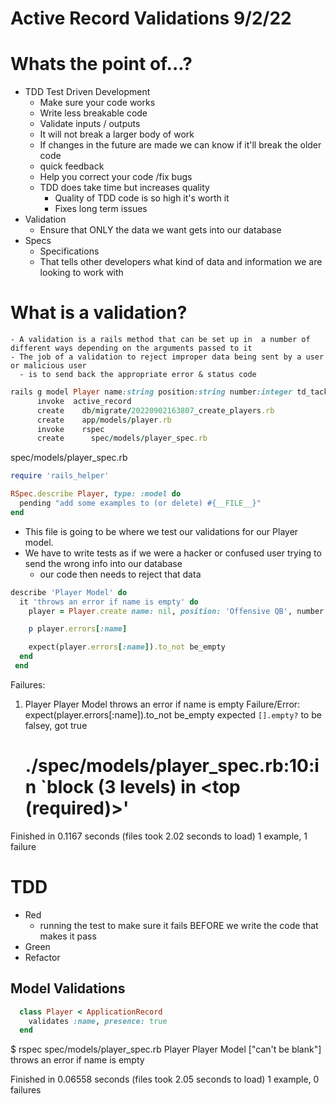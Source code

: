 # Active Record Validations 9/2/22

 # Whats the point of...?
  - TDD Test Driven Development
    - Make sure your code works
    - Write less breakable code
    - Validate inputs / outputs
    - It will not break a larger body of work
    - If changes in the future are made we can know if it'll break the older code
    - quick feedback
    - Help you correct your code /fix bugs
    - TDD does take time but increases quality 
      - Quality of TDD code is so high it's worth it
      - Fixes long term issues
  - Validation
    - Ensure that ONLY the data we want gets into our database
  - Specs
    - Specifications 
    - That tells other developers what kind of data and information we are looking to work with

  # What is a validation?
    - A validation is a rails method that can be set up in  a number of different ways depending on the arguments passed to it
    - The job of a validation to reject improper data being sent by a user or malicious user 
      - is to send back the appropriate error & status code 
    
```ruby
rails g model Player name:string position:string number:integer td_tackle:integer
      invoke  active_record
      create    db/migrate/20220902163807_create_players.rb
      create    app/models/player.rb
      invoke    rspec
      create      spec/models/player_spec.rb
```

spec/models/player_spec.rb
```ruby
require 'rails_helper'

RSpec.describe Player, type: :model do
  pending "add some examples to (or delete) #{__FILE__}"
end
```
- This file is going to be where we test our validations for our Player model. 
- We have to write tests as if we were a hacker or confused user trying to send the wrong info into our database
  - our code then needs to reject that data

```ruby
describe 'Player Model' do
  it 'throws an error if name is empty' do
    player = Player.create name: nil, position: 'Offensive QB', number:8, td_tackle: 105

    p player.errors[:name]

    expect(player.errors[:name]).to_not be_empty
  end
 end
```
Failures:

  1) Player Player Model throws an error if name is empty
     Failure/Error: expect(player.errors[:name]).to_not be_empty
       expected `[].empty?` to be falsey, got true
     # ./spec/models/player_spec.rb:10:in `block (3 levels) in <top (required)>'

Finished in 0.1167 seconds (files took 2.02 seconds to load)
1 example, 1 failure

# TDD 
- Red 
  - running the test to make sure it fails BEFORE we write the code that makes it pass
- Green 
- Refactor

## Model Validations
```ruby
  class Player < ApplicationRecord
    validates :name, presence: true
  end
```
 $ rspec spec/models/player_spec.rb 
Player
  Player Model
["can't be blank"]
    throws an error if name is empty

Finished in 0.06558 seconds (files took 2.05 seconds to load)
1 example, 0 failures